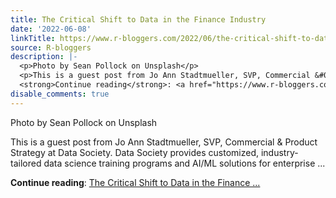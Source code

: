 ```yaml
---
title: The Critical Shift to Data in the Finance Industry
date: '2022-06-08'
linkTitle: https://www.r-bloggers.com/2022/06/the-critical-shift-to-data-in-the-finance-industry/
source: R-bloggers
description: |-
  <p>Photo by Sean Pollock on Unsplash</p>
  <p>This is a guest post from Jo Ann Stadtmueller, SVP, Commercial &#038; Product Strategy at Data Society. Data Society provides customized, industry-tailored data science training programs and AI/ML solutions for enterprise ...</p>
  <strong>Continue reading</strong>: <a href="https://www.r-bloggers.com/2022/06/the-critical-shift-to-data-in-the-finance-industry/">The Critical Shift to Data in the Finance ...
disable_comments: true
---
```

<p>Photo by Sean Pollock on Unsplash</p>
<p>This is a guest post from Jo Ann Stadtmueller, SVP, Commercial &#038; Product Strategy at Data Society. Data Society provides customized, industry-tailored data science training programs and AI/ML solutions for enterprise ...</p>
<strong>Continue reading</strong>: <a href="https://www.r-bloggers.com/2022/06/the-critical-shift-to-data-in-the-finance-industry/">The Critical Shift to Data in the Finance ...